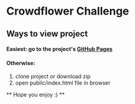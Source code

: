 # Crowdflower Challenge

## Ways to view project

#### Easiest: go to the project's [GitHub Pages](https://ajadams.github.io/crowdflower)

#### Otherwise:
1. clone project or download zip
2. open public/index.html file in browser 

** Hope you enjoy :) **
